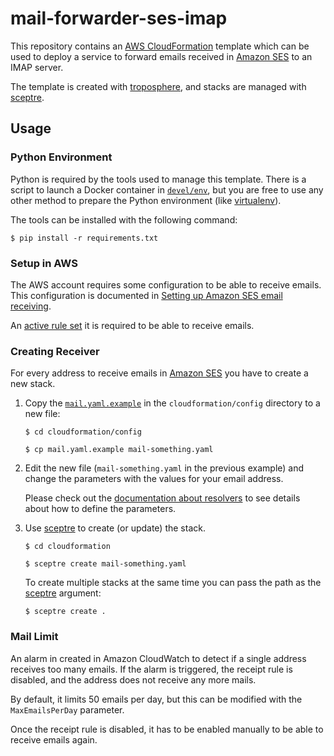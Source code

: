 # mail-forwarder-ses-imap

This repository contains an [AWS CloudFormation][awscf] template which can be
used to deploy a service to forward emails received in [Amazon SES][aws-ses] to
an IMAP server.

The template is created with [troposphere], and stacks are managed with
[sceptre].

## Usage

### Python Environment

Python is required by the tools used to manage this template. There is a script
to launch a Docker container in [`devel/env`](./devel/env), but you are free to
use any other method to prepare the Python environment (like [virtualenv]).

The tools can be installed with the following command:

    $ pip install -r requirements.txt

### Setup in AWS

The AWS account requires some configuration to be able to receive emails.
This configuration is documented in [Setting up Amazon SES email
receiving][aws-setup-ses].

An [active rule set][rule-set] it is required to be able to receive emails.

### Creating Receiver

For every address to receive emails in [Amazon SES][aws-ses] you have to create
a new stack.

1. Copy the [`mail.yaml.example`][template-example] in the
   `cloudformation/config` directory to a new file:

   ```console
   $ cd cloudformation/config

   $ cp mail.yaml.example mail-something.yaml
   ```

2. Edit the new file (`mail-something.yaml` in the previous example) and change
   the parameters with the values for your email address.

   Please check out the [documentation about resolvers][resolvers] to see
   details about how to define the parameters.

3. Use [sceptre] to create (or update) the stack.

   ```console
   $ cd cloudformation

   $ sceptre create mail-something.yaml
   ```

   To create multiple stacks at the same time you can pass the path as the
   [sceptre] argument:

   ```console
   $ sceptre create .
   ```

### Mail Limit

An alarm in created in Amazon CloudWatch to detect if a single address receives
too many emails. If the alarm is triggered, the receipt rule is disabled, and
the address does not receive any more mails.

By default, it limits 50 emails per day, but this can be modified with the
`MaxEmailsPerDay` parameter.

Once the receipt rule is disabled, it has to be enabled manually to be able to
receive emails again.




[aws-ses]: https://aws.amazon.com/ses/
[aws-setup-ses]: https://docs.aws.amazon.com/ses/latest/dg/receiving-email-setting-up.html
[awscf]: https://aws.amazon.com/cloudformation/
[resolvers]: https://docs.sceptre-project.org/3.0.0/docs/resolvers.html
[rule-set]: https://docs.aws.amazon.com/ses/latest/dg/receiving-email-concepts.html#receiving-email-concepts-rules
[sceptre]: https://github.com/Sceptre/sceptre
[template-example]: ./cloudformation/config/mail.yaml.example
[troposphere]: https://github.com/cloudtools/troposphere
[virtualenv]: https://virtualenv.pypa.io/
